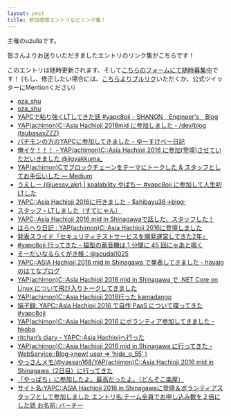 ```yaml
---
layout: post
title: 参加感想エントリなどリンク集！
---
```


主催のuzullaです。

皆さんよりお送りいただきましたエントリのリンク集がこちらです！

このエントリは随時更新されます、そして[こちらのフォームにて随時募集中](https://docs.google.com/forms/d/1u85WOnWuNWvB8tzdx7Enjtsygp8EHuMUX5toWDbi2_I/viewform)です！
(もし、修正したい場合には、[こちらよりプルリク](https://github.com/hachiojipm/yapcasia-8oji-2016mid/blob/gh-pages/_posts/2016-07-05-blog-entries.md)いただくか、公式ツイッターにMentionください）


- [oza_shu](http://ozashu.hatenablog.com/entry/2016/07/03/033650)
- [oza_shu](http://ozashu.hatenablog.com/entry/2016/07/04/001127)
- [YAPCで粘り強くLTしてきた話 #yapc8oji - SHANON　Engineer's　Blog](http://shanon-tech.blogspot.jp/2016/07/yapclt-yapc8oji.html)
- [YAP(achimon)C::Asia Hachioji 2016mid に参加しました - /dev/blog (tsubasaxZZZ)](http://blog.nomupro.com/entry/2016/07/03/175712)
- [パチモンの方のYAPCに参加してきました - ゆーすけべー日記](http://blog.yusuke.be/entry/2016/07/04/074850)
- [俺イケ！！！ - YAP(achimon)C::Asia Hachioji 2016 に参加(登壇)させていただいきました @jigyakkuma_](http://blog.jigyakkuma.org/2016/07/02/yapcasia8oji/)
- [YAP(achimon)Cでブロックチェーンをテーマにトークした & スタッフとしてお手伝いした — Medium](https://medium.com/@timakin/yap-achimon-c%E3%81%A7%E3%83%96%E3%83%AD%E3%83%83%E3%82%AF%E3%83%81%E3%82%A7%E3%83%BC%E3%83%B3%E3%82%92%E3%83%86%E3%83%BC%E3%83%9E%E3%81%AB%E3%83%88%E3%83%BC%E3%82%AF%E3%81%97%E3%81%9F-%E3%82%B9%E3%82%BF%E3%83%83%E3%83%95%E3%81%A8%E3%81%97%E3%81%A6%E3%81%8A%E6%89%8B%E4%BC%9D%E3%81%84%E3%81%97%E3%81%9F-63f9f9d1810f?source=linkShare-85fe747efada-1467592845)
- [ うえしー (@uessy_akr) | koalability やぱちー #yapc8oji に参加して人生初LTした](http://koalability.com/article/150)
- [YAPC::Asia Hachioji 2016に行きました - $shibayu36->blog;](http://blog.shibayu36.org/entry/2016/07/03/204519)
- [スタッフ・LTしました（すてにゃん）](http://stefafafan.hatenablog.com/entry/2016/07/03/214803)
- [YAPC::Asia Hachioji 2016 mid in Shinagawaで話した、スタッフした！](http://kikumoto.hatenablog.com/entry/2016/07/04/110527)
- [はらへり日記 : YAP(achimon)C::Asia Hachioji 2016に登壇しました](http://sota1235.hatenablog.com/entry/2016/07/03/111909)
- [発表スライド「セキュリティテストサービスを開発運営してきた2年」](http://www.slideshare.net/ichikaway/yapc8oji-2)
- [#yapc8oji 行ってきた - 猫型の蓄音機は 1 分間に 45 回にゃあと鳴く](http://nekogata.hatenablog.com/entry/2016/07/04/154556)
- [そーだいなるらくがき帳：@soudai1025](http://soudai1025.blogspot.jp/2016/07/blog-post.html)
- [YAPC::ASIA Hachioji 2016 mid in Shinagawa で発表してきました - hayajoのはてなブログ](http://hayajo.hatenablog.com/entry/2016/07/04/191541)
- [YAP(achimon)C::Asia Hachioji 2016 mid in Shinagawa で .NET Core on Linux について飛び入りトークしてきました](http://tech.tanaka733.net/entry/yapc-2016)
- [YAP(achimon)C::Asia Hachioji 2016行った kamadango](http://blog.kamadango.com/entry/2016/07/04/220930)
- [端子録: YAPC::Asia Hachioji 2016 で自作 PaaS について喋ってきた #yapc8oji](http://dtan4.hatenablog.com/entry/2016/07/04/230947)
- [YAP(achimon)C::Asia Hachioji 2016 にボランティア参加してきました - hkoba](http://hkoba.hatenablog.com/entry/2016/07/05/000121)
- [ritchan’s diary - YAPC::Asia Hachiojiへ行った](http://ritchan.hatenablog.com/entry/2016/07/05/005911)
- [YAP(achimon)C::Asia Hachioji 2016 mid in Shinagawa に行ってきた - WebService::Blog->new( user => ’hide_o_55’ )](http://d.hatena.ne.jp/hide_o_55/20160705/1467655448)
- [やっさんメモ/@yassan168/YAP(achimon)C::Asia Hachioji 2016 mid in Shinagawa（2日目）に行ってきた](http://yassan.hatenablog.jp/entries/2016/07/05)
- [「やっぱち」に参加したよ。最高だったよ。（どんぞこ楽屋）](http://www.donzoko.net/cgi-bin/tdiary/20160705.html)
- [サイト名:YAPC::ASIA Hachioji 2016 in Shinagawaに登壇＆ボランティアスタッフとして参加しました エントリ名:チーム全員でお申し込み数を２倍にした話 お名前: バーチー](http://blog.hypermkt.jp/yapcasia-hachioji-2016-in-shinagawa/)
